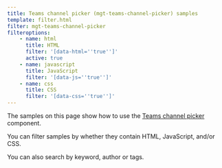 ```yaml
---
title: Teams channel picker (mgt-teams-channel-picker) samples
template: filter.html
filter: mgt-teams-channel-picker
filteroptions:
    - name: html
      title: HTML
      filter: '[data-html=''true'']'
      active: true
    - name: javascript
      title: JavaScript
      filter: '[data-js=''true'']'
    - name: css
      title: CSS
      filter: '[data-css=''true'']'
---
```

The samples on this page show how to use the [Teams channel picker](https://docs.microsoft.com/graph/toolkit/components/teams-channel-picker) component.

You can filter samples by whether they contain HTML, JavaScript, and/or CSS.

You can also search by keyword, author or tags.